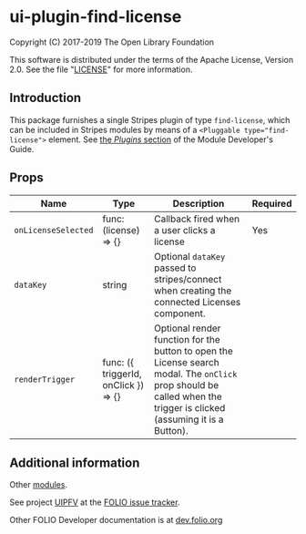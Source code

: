 # ui-plugin-find-license

Copyright (C) 2017-2019 The Open Library Foundation

This software is distributed under the terms of the Apache License,
Version 2.0. See the file "[LICENSE](LICENSE)" for more information.

## Introduction

This package furnishes a single Stripes plugin of type `find-license`,
which can be included in Stripes modules by means of a `<Pluggable
type="find-license">` element. See [the *Plugins*
section](https://github.com/folio-org/stripes-core/blob/master/doc/dev-guide.md#plugins)
of the Module Developer's Guide.

## Props

| Name | Type | Description | Required |
--- | --- | --- | --- |
| `onLicenseSelected` | func: (license) => {} | Callback fired when a user clicks a license | Yes |
| `dataKey` | string | Optional `dataKey` passed to stripes/connect when creating the connected Licenses component. |  |
| `renderTrigger` | func: ({ triggerId, onClick }) => {} | Optional render function for the button to open the License search modal. The `onClick` prop should be called when the trigger is clicked (assuming it is a Button). | |

## Additional information

Other [modules](https://dev.folio.org/source-code/#client-side).

See project [UIPFV](https://issues.folio.org/browse/UIPFV)
at the [FOLIO issue tracker](https://dev.folio.org/guidelines/issue-tracker/).

Other FOLIO Developer documentation is at [dev.folio.org](https://dev.folio.org/)
